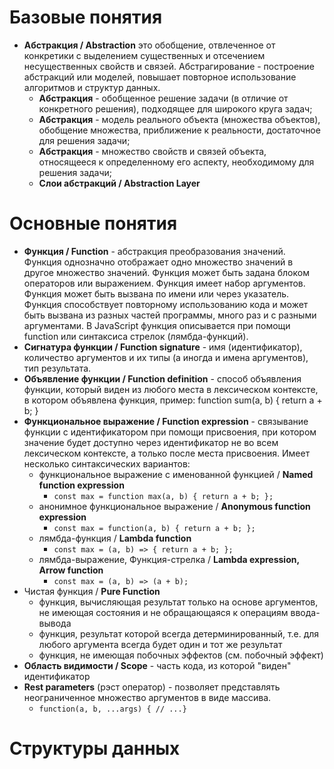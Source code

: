 # Базовые понятия
* **Абстракция / Abstraction** это обобщение, отвлеченное от конкретики с выделением существенных и отсечением несущественных свойств и связей. Абстрагирование - построение абстракций или моделей, повышает повторное использование алгоритмов и структур данных.
  * **Абстракция** - обобщенное решение задачи (в отличие от конкретного решения), подходящее для широкого круга задач;
  * **Абстракция** - модель реального объекта (множества объектов), обобщение множества, приближение к реальности, достаточное для решения задачи;
  * **Абстракция** - множество свойств и связей объекта, относящееся к определенному его аспекту, необходимому для решения задачи;
  * **Слои абстракций / Abstraction Layer**
# Основные понятия
* **Функция / Function** - абстракция преобразования значений. Функция однозначно отображает одно множество значений в другое множество значений. Функция может быть задана блоком операторов или выражением. Функция имеет набор аргументов. Функция может быть вызвана по имени или через указатель. Функция способствует повторному использованию кода и может быть вызвана из разных частей программы, много раз и с разными аргументами. В JavaScript функция описывается при помощи function или синтаксиса стрелок (лямбда-функций).
* **Сигнатура функции / Function signature** - имя (идентификатор), количество аргументов и их типы (а иногда и имена аргументов), тип результата.
* **Объявление функции / Function definition** - способ объявления функции, который виден из любого места в лексическом контексте, в котором объявлена функция, пример: function sum(a, b) { return a + b; }
* **Функциональное выражение / Function expression** - связывание функции с идентификатором при помощи присвоения, при котором значение будет доступно через идентификатор не во всем лексическом контексте, а только после места присвоения. Имеет несколько синтаксических вариантов:
  * функциональное выражение с именованной функцией / **Named function expression**
    * ```const max = function max(a, b) { return a + b; };```
  * анонимное функциональное выражение / **Anonymous function expression**
    * ``` const max = function(a, b) { return a + b; }; ```
  * лямбда-функция / **Lambda function**
    * ```const max = (a, b) => { return a + b; };```
  * лямбда-выражение, Функция-стрелка / **Lambda expression, Arrow function**
    * ```const max = (a, b) => (a + b);```
* Чистая функция / **Pure Function**
  * функция, вычисляющая результат только на основе аргументов, не имеющая состояния и не обращающаяся к операциям ввода-вывода
  * функция, результат которой всегда детерминированный, т.е. для любого аргумента всегда будет один и тот же результат
  * функция, не имеющая побочных эффектов (см. побочный эффект)
* **Область видимости / Scope** - часть кода, из которой "виден" идентификатор
* **Rest parameters** (рэст оператор) - позволяет представлять неограниченное множество аргументов в виде массива.
  * ```function(a, b, ...args) { // ...}```
# Структуры данных